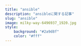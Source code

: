 ```yaml
---
title: "ansible"
description: "ansibleに関する記事"
slug: "ansible"
image: milky-way-6496937_1920.jpg
style:
    background: "#2a9d8f"
    color: "#fff"
---
```

